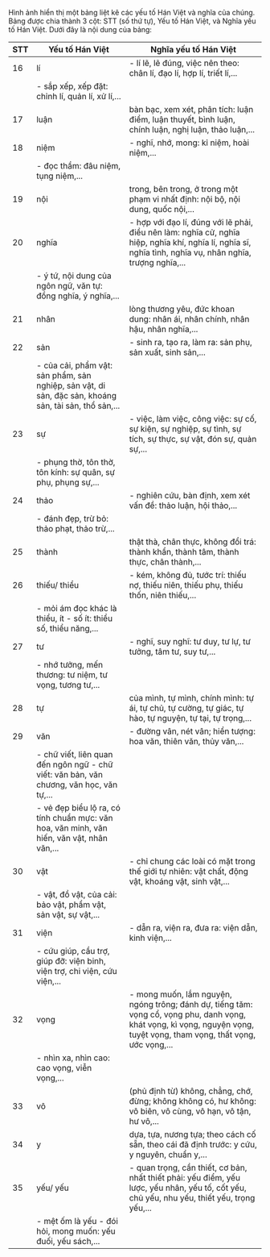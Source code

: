 Hình ảnh hiển thị một bảng liệt kê các yếu tố Hán Việt và nghĩa của chúng. Bảng được chia thành 3 cột: STT (số thứ tự), Yếu tố Hán Việt, và Nghĩa yếu tố Hán Việt. Dưới đây là nội dung của bảng:

STT | Yếu tố Hán Việt | Nghĩa yếu tố Hán Việt
--- | ---------------- | ----------------------
16 | lí | - lí lẽ, lẽ đúng, việc nên theo: chân lí, đạo lí, hợp lí, triết lí,...
   |    | - sắp xếp, xếp đặt: chỉnh lí, quản lí, xử lí,...
17 | luận | bàn bạc, xem xét, phân tích: luận điểm, luận thuyết, bình luận, chính luận, nghị luận, thảo luận,...
18 | niệm | - nghĩ, nhớ, mong: kỉ niệm, hoài niệm,...
   |      | - đọc thầm: đâu niệm, tụng niệm,...
19 | nội | trong, bên trong, ở trong một phạm vi nhất định: nội bộ, nội dung, quốc nội,...
20 | nghĩa | - hợp với đạo lí, đúng với lẽ phải, điều nên làm: nghĩa cử, nghĩa hiệp, nghĩa khí, nghĩa lí, nghĩa sĩ, nghĩa tình, nghĩa vụ, nhân nghĩa, trượng nghĩa,...
   |       | - ý tứ, nội dung của ngôn ngữ, văn tự: đồng nghĩa, ý nghĩa,...
21 | nhân | lòng thương yêu, đức khoan dung: nhân ái, nhân chính, nhân hậu, nhân nghĩa,...
22 | sản | - sinh ra, tạo ra, làm ra: sản phụ, sản xuất, sinh sản,...
   |     | - của cải, phẩm vật: sản phẩm, sản nghiệp, sản vật, di sản, đặc sản, khoáng sản, tài sản, thổ sản,...
23 | sự | - việc, làm việc, công việc: sự cố, sự kiện, sự nghiệp, sự tình, sự tích, sự thực, sự vật, đón sự, quản sự,...
   |    | - phụng thờ, tôn thờ, tôn kính: sự quân, sự phụ, phụng sự,...
24 | thảo | - nghiên cứu, bàn định, xem xét vấn đề: thảo luận, hội thảo,...
   |      | - đánh đẹp, trừ bỏ: thảo phạt, thảo trừ,...
25 | thành | thật thà, chân thực, không đổi trá: thành khẩn, thành tâm, thành thực, chân thành,...
26 | thiếu/ thiểu | - kém, không đủ, tước trí: thiếu nợ, thiếu niên, thiếu phụ, thiếu thốn, niên thiếu,...
   |               | - mỏi ám đọc khác là thiểu, ít - số ít: thiểu số, thiểu năng,...
27 | tư | - nghĩ, suy nghĩ: tư duy, tư lự, tư tưởng, tâm tư, suy tư,...
   |    | - nhớ tưởng, mến thương: tư niệm, tư vọng, tương tư,...
28 | tự | của mình, tự mình, chính mình: tự ái, tự chủ, tự cường, tự giác, tự hào, tự nguyện, tự tại, tự trọng,...
29 | văn | - đường vân, nét vân; hiển tượng: hoa văn, thiên văn, thủy văn,...
   |     | - chữ viết, liên quan đến ngôn ngữ - chữ viết: văn bản, văn chương, văn học, văn tự,...
   |     | - vẻ đẹp biểu lộ ra, có tính chuẩn mực: văn hoa, văn minh, văn hiến, văn vật, nhân văn,...
30 | vật | - chỉ chung các loài có mặt trong thế giới tự nhiên: vật chất, động vật, khoáng vật, sinh vật,...
   |     | - vật, đồ vật, của cải: bảo vật, phẩm vật, sản vật, sự vật,...
31 | viện | - dẫn ra, viện ra, đưa ra: viện dẫn, kinh viện,...
   |      | - cứu giúp, cầu trợ, giúp đỡ: viện binh, viện trợ, chi viện, cứu viện,...
32 | vọng | - mong muốn, lắm nguyện, ngóng trông; đánh dự, tiếng tăm: vọng cổ, vọng phu, danh vọng, khát vọng, kì vọng, nguyện vọng, tuyệt vọng, tham vọng, thất vọng, ước vọng,...
   |      | - nhìn xa, nhìn cao: cao vọng, viễn vọng,...
33 | vô | (phủ định từ) không, chẳng, chớ, đừng; không không có, hư không: vô biên, vô cùng, vô hạn, vô tận, hư vô,...
34 | y | dựa, tựa, nương tựa; theo cách cố sẵn, theo cái đã định trước: y cứu, y nguyên, chuẩn y,...
35 | yếu/ yếu | - quan trọng, cần thiết, cơ bản, nhất thiết phải: yếu điểm, yếu lược, yếu nhân, yếu tố, cốt yếu, chủ yếu, nhu yếu, thiết yếu, trọng yếu,...
   |           | - mệt ốm là yếu - đói hỏi, mong muốn: yếu đuối, yếu sách,...